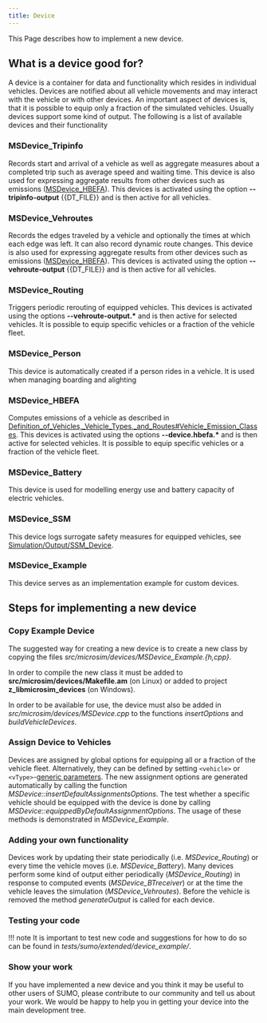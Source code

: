 ```yaml
---
title: Device
---
```


This Page describes how to implement a new device.

## What is a device good for?

A device is a container for data and functionality which resides in
individual vehicles. Devices are notified about all vehicle movements
and may interact with the vehicle or with other devices. An important
aspect of devices is, that it is possible to equip only a fraction of
the simulated vehicles. Usually devices support some kind of output. The
following is a list of available devices and their functionality

### MSDevice_Tripinfo

Records start and arrival of a vehicle as well as aggregate measures
about a completed trip such as average speed and waiting time. This
device is also used for expressing aggregate results from other devices
such as emissions ([MSDevice_HBEFA](#msdevice_hbefa)). This
devices is activated using the option **--tripinfo-output** {{DT_FILE}} and is then active for all
vehicles.

### MSDevice_Vehroutes

Records the edges traveled by a vehicle and optionally the times at
which each edge was left. It can also record dynamic route changes. This
device is also used for expressing aggregate results from other devices
such as emissions ([MSDevice_HBEFA](#msdevice_hbefa)). This
devices is activated using the option **--vehroute-output** {{DT_FILE}} and is then active for all
vehicles.

### MSDevice_Routing

Triggers periodic rerouting of equipped vehicles. This devices is
activated using the options **--vehroute-output.\*** and is then active for selected vehicles.
It is possible to equip specific vehicles or a fraction of the vehicle
fleet.

### MSDevice_Person

This device is automatically created if a person rides in a vehicle. It
is used when managing boarding and alighting

### MSDevice_HBEFA

Computes emissions of a vehicle as described in
[Definition_of_Vehicles,_Vehicle_Types,_and_Routes\#Vehicle_Emission_Classes](../../Definition_of_Vehicles,_Vehicle_Types,_and_Routes.md#vehicle_emission_classes).
This devices is activated using the options **--device.hbefa.\*** and is then active for
selected vehicles. It is possible to equip specific vehicles or a
fraction of the vehicle fleet.

### MSDevice_Battery

This device is used for modelling energy use and battery capacity of
electric vehicles.

### MSDevice_SSM

This device logs surrogate safety measures for equipped vehicles, see
[Simulation/Output/SSM_Device](../../Simulation/Output/SSM_Device.md).

### MSDevice_Example

This device serves as an implementation example for custom devices.

## Steps for implementing a new device

### Copy Example Device

The suggested way for creating a new device is to create a new class by
copying the files *src/microsim/devices/MSDevice_Example.{h,cpp}*.

In order to compile the new class it must be added to
**src/microsim/devices/Makefile.am** (on Linux) or added to project
**z_libmicrosim_devices** (on Windows).

In order to be available for use, the device must also be added in
*src/microsim/devices/MSDevice.cpp* to the functions *insertOptions* and
*buildVehicleDevices*.

### Assign Device to Vehicles

Devices are assigned by global options for equipping all or a fraction
of the vehicle fleet. Alternatively, they can be defined by setting `<vehicle>` or
`<vType>`-[generic
parameters](../../Definition_of_Vehicles,_Vehicle_Types,_and_Routes.md#devices).
The new assignment options are generated automatically by calling the
function *MSDevice::insertDefaultAssignmentsOptions*. The test whether a
specific vehicle should be equipped with the device is done by calling
*MSDevice::equippedByDefaultAssignmentOptions*. The usage of these
methods is demonstrated in *MSDevice_Example*.

### Adding your own functionality

Devices work by updating their state periodically (i.e.
*MSDevice_Routing*) or every time the vehicle moves (i.e.
*MSDevice_Battery*). Many devices perform some kind of output either
periodically (*MSDevice_Routing*) in response to computed events
(*MSDevice_BTreceiver*) or at the time the vehicle leaves the
simulation (*MSDevice_Vehroutes*). Before the vehicle is removed the
method *generateOutput* is called for each device.

### Testing your code

!!! note
    It is important to test new code and suggestions for how to do so can be found in *tests/sumo/extended/device_example/*.

### Show your work

If you have implemented a new device and you think it may be useful to
other users of SUMO, please contribute to our community and tell us
about your work. We would be happy to help you in getting your device
into the main development tree.
